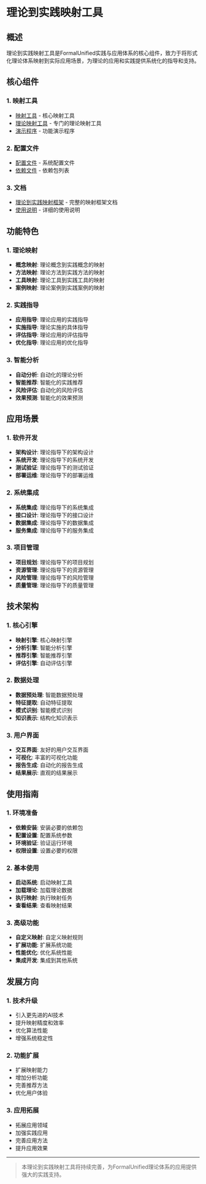 # 理论到实践映射工具

## 概述

理论到实践映射工具是FormalUnified实践与应用体系的核心组件，致力于将形式化理论体系映射到实际应用场景，为理论的应用和实践提供系统化的指导和支持。

## 核心组件

### 1. 映射工具

- [映射工具](mapping_tool.py) - 核心映射工具
- [理论映射工具](theory_mapping_tool.py) - 专门的理论映射工具
- [演示程序](demo.py) - 功能演示程序

### 2. 配置文件

- [配置文件](config.yaml) - 系统配置文件
- [依赖文件](requirements.txt) - 依赖包列表

### 3. 文档

- [理论到实践映射框架](理论到实践映射框架.md) - 完整的映射框架文档
- [使用说明](README.md) - 详细的使用说明

## 功能特色

### 1. 理论映射

- **概念映射**: 理论概念到实践概念的映射
- **方法映射**: 理论方法到实践方法的映射
- **工具映射**: 理论工具到实践工具的映射
- **案例映射**: 理论案例到实践案例的映射

### 2. 实践指导

- **应用指导**: 理论应用的实践指导
- **实施指导**: 理论实施的具体指导
- **评估指导**: 理论应用的评估指导
- **优化指导**: 理论应用的优化指导

### 3. 智能分析

- **自动分析**: 自动化的理论分析
- **智能推荐**: 智能化的实践推荐
- **风险评估**: 自动化的风险评估
- **效果预测**: 智能化的效果预测

## 应用场景

### 1. 软件开发

- **架构设计**: 理论指导下的架构设计
- **系统开发**: 理论指导下的系统开发
- **测试验证**: 理论指导下的测试验证
- **部署运维**: 理论指导下的部署运维

### 2. 系统集成

- **系统集成**: 理论指导下的系统集成
- **接口设计**: 理论指导下的接口设计
- **数据集成**: 理论指导下的数据集成
- **服务集成**: 理论指导下的服务集成

### 3. 项目管理

- **项目规划**: 理论指导下的项目规划
- **资源管理**: 理论指导下的资源管理
- **风险管理**: 理论指导下的风险管理
- **质量管理**: 理论指导下的质量管理

## 技术架构

### 1. 核心引擎

- **映射引擎**: 核心映射引擎
- **分析引擎**: 智能分析引擎
- **推荐引擎**: 智能推荐引擎
- **评估引擎**: 自动评估引擎

### 2. 数据处理

- **数据预处理**: 智能数据预处理
- **特征提取**: 自动特征提取
- **模式识别**: 智能模式识别
- **知识表示**: 结构化知识表示

### 3. 用户界面

- **交互界面**: 友好的用户交互界面
- **可视化**: 丰富的可视化功能
- **报告生成**: 自动化的报告生成
- **结果展示**: 直观的结果展示

## 使用指南

### 1. 环境准备

- **依赖安装**: 安装必要的依赖包
- **配置设置**: 配置系统参数
- **环境验证**: 验证运行环境
- **权限设置**: 设置必要的权限

### 2. 基本使用

- **启动系统**: 启动映射工具
- **加载理论**: 加载理论数据
- **执行映射**: 执行映射任务
- **查看结果**: 查看映射结果

### 3. 高级功能

- **自定义映射**: 自定义映射规则
- **扩展功能**: 扩展系统功能
- **性能优化**: 优化系统性能
- **集成开发**: 集成到其他系统

## 发展方向

### 1. 技术升级

- 引入更先进的AI技术
- 提升映射精度和效率
- 优化算法性能
- 增强系统稳定性

### 2. 功能扩展

- 扩展映射能力
- 增加分析功能
- 完善推荐方法
- 优化用户体验

### 3. 应用拓展

- 拓展应用领域
- 加强实践应用
- 完善应用方法
- 提升应用效果

---

> 本理论到实践映射工具将持续完善，为FormalUnified理论体系的应用提供强大的实践支持。

